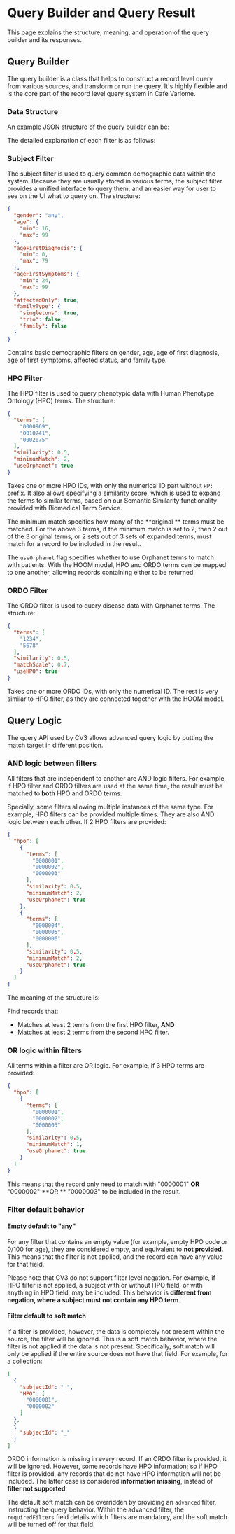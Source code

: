 # Query Builder and Query Result

<primary-label ref="backend"/>

This page explains the structure, meaning, and operation of the query builder and its responses.

## Query Builder

The query builder is a class that helps to construct a record level query from various sources, and transform or run the query. It's highly flexible and is the core part of the record level query system in Cafe Variome.

### Data Structure

An example JSON structure of the query builder can be:

<code-block src="json/RecordQueryBuilder.maximum.json" collapsed-title="RecordQueryBuilder.maximum.json" collapsible="true" lang="json" />

The detailed explanation of each filter is as follows:

### Subject Filter

The subject filter is used to query common demographic data within the system. Because they are usually stored in various terms, the subject filter provides a unified interface to query them, and an easier way for user to see on the UI what to query on. The structure:

```json
{
  "gender": "any",
  "age": {
    "min": 16,
    "max": 99
  },
  "ageFirstDiagnosis": {
    "min": 0,
    "max": 79
  },
  "ageFirstSymptoms": {
    "min": 24,
    "max": 99
  },
  "affectedOnly": true,
  "familyType": {
    "singletons": true,
    "trio": false,
    "family": false
  }
}
```

Contains basic demographic filters on gender, age, age of first diagnosis, age of first symptoms, affected status, and family type.

### HPO Filter

The HPO filter is used to query phenotypic data with Human Phenotype Ontology (HPO) terms. The structure:

```json
{
  "terms": [
    "0000969",
    "0010741",
    "0002075"
  ],
  "similarity": 0.5,
  "minimumMatch": 2,
  "useOrphanet": true
}
```

Takes one or more HPO IDs, with only the numerical ID part without
`HP:` prefix. It also allows specifying a similarity score, which is used to expand the terms to similar terms, based on our Semantic Similarity functionality provided with Biomedical Term Service.

The minimum match specifies how many of the **original ** terms must be matched. For the above 3 terms, if the minimum match is set to 2, then 2 out of the 3 original terms, or 2 sets out of 3 sets of expanded terms, must match for a record to be included in the result.

The
`useOrphanet` flag specifies whether to use Orphanet terms to match with patients. With the HOOM model, HPO and ORDO terms can be mapped to one another, allowing records containing either to be returned.

### ORDO Filter

The ORDO filter is used to query disease data with Orphanet terms. The structure:

```json
{
  "terms": [
    "1234",
    "5678"
  ],
  "similarity": 0.5,
  "matchScale": 0.7,
  "useHPO": true
}
```

Takes one or more ORDO IDs, with only the numerical ID. The rest is very similar to HPO filter, as they are connected together with the HOOM model.

## Query Logic

The query API used by CV3 allows advanced query logic by putting the match target in different position.

### AND logic between filters

All filters that are independent to another are AND logic filters. For example, if HPO filter and ORDO filters are used at the same time, the result must be matched to
**both** HPO and ORDO terms.

Specially, some filters allowing multiple instances of the same type. For example, HPO filters can be provided multiple times. They are also AND logic between each other. If 2 HPO filters are provided:

```json
{
  "hpo": [
    {
      "terms": [
        "0000001",
        "0000002",
        "0000003"
      ],
      "similarity": 0.5,
      "minimumMatch": 2,
      "useOrphanet": true
    },
    {
      "terms": [
        "0000004",
        "0000005",
        "0000006"
      ],
      "similarity": 0.5,
      "minimumMatch": 2,
      "useOrphanet": true
    }
  ]
}
```

The meaning of the structure is:

Find records that:

- Matches at least 2 terms from the first HPO filter, **AND**
- Matches at least 2 terms from the second HPO filter.

### OR logic within filters

All terms within a filter are OR logic. For example, if 3 HPO terms are provided:

```json
{
  "hpo": [
    {
      "terms": [
        "0000001",
        "0000002",
        "0000003"
      ],
      "similarity": 0.5,
      "minimumMatch": 1,
      "useOrphanet": true
    }
  ]
}
```

This means that the record only need to match with "0000001" **OR** "0000002" **OR
** "0000003" to be included in the result.

### Filter default behavior

#### Empty default to "any"

For any filter that contains an empty value (for example, empty HPO code or 0/100 for age), they are considered empty, and equivalent to
**not provided**. This means that the filter is not applied, and the record can have any value for that field.

Please note that CV3 do not support filter level negation. For example, if HPO filter is not applied, a subject with or without HPO field, or with anything in HPO field, may be included. This behavior is
**different from negation, where a subject must not contain any HPO term**.

#### Filter default to soft match

If a filter is provided, however, the data is completely not present within the source, the filter will be ignored. This is a soft match behavior, where the filter is not applied if the data is not present. Specifically, soft match will only be applied if the entire source does not have that field. For example, for a collection:

```json
[
  {
    "subjectId": "_",
    "HPO": [
      "0000001",
      "0000002"
    ]
  },
  {
    "subjectId": "_"
  }
]
```

ORDO information is missing in every record. If an ORDO filter is provided, it will be ignored. However, some records have HPO information; so if HPO filter is provided, any records that do not have HPO information will not be included. The latter case is considered
**information missing**, instead of **filter not supported**.

The default soft match can be overridden by providing an
`advanced` filter, instructing the query behavior. Within the advanced filter, the
`requiredFilters` field details which filters are mandatory, and the soft match will be turned off for that field.
